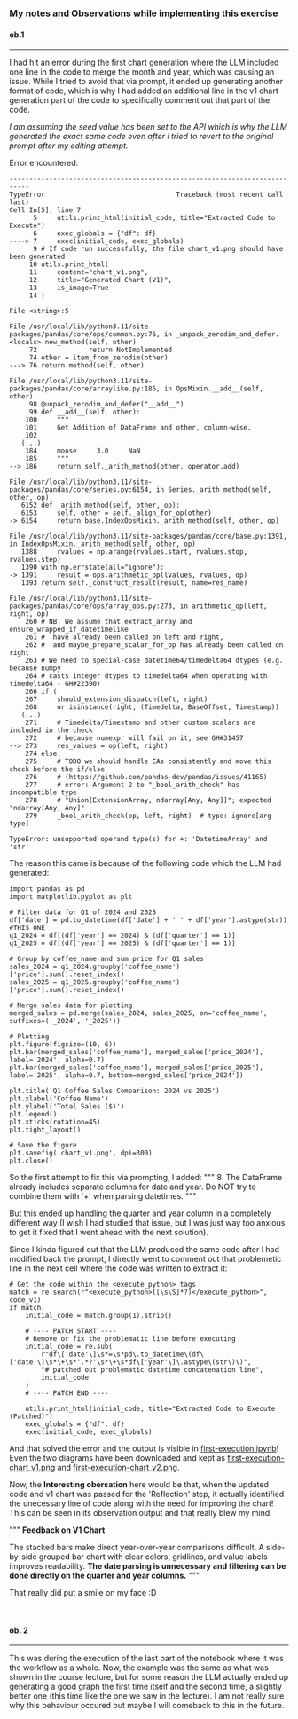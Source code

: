 ### My notes and Observations while implementing this exercise

#### ob.1
-----

I had hit an error during the first chart generation where the LLM included one line in the code to merge the month and year, which was causing an issue. While I tried to avoid that via prompt, it ended up generating another format of code, which is why I had added an additional line in the v1 chart generation part of the code to specifically comment out that part of the code. 

*I am assuming the seed value has been set to the API which is why the LLM generated the exact same code even after i tried to revert to the original prompt after my editing attempt.*

Error encountered:
```
---------------------------------------------------------------------------
TypeError                                 Traceback (most recent call last)
Cell In[5], line 7
      5     utils.print_html(initial_code, title="Extracted Code to Execute")
      6     exec_globals = {"df": df}
----> 7     exec(initial_code, exec_globals)
      9 # If code run successfully, the file chart_v1.png should have been generated
     10 utils.print_html(
     11     content="chart_v1.png",
     12     title="Generated Chart (V1)",
     13     is_image=True
     14 )

File <string>:5

File /usr/local/lib/python3.11/site-packages/pandas/core/ops/common.py:76, in _unpack_zerodim_and_defer.<locals>.new_method(self, other)
     72             return NotImplemented
     74 other = item_from_zerodim(other)
---> 76 return method(self, other)

File /usr/local/lib/python3.11/site-packages/pandas/core/arraylike.py:186, in OpsMixin.__add__(self, other)
     98 @unpack_zerodim_and_defer("__add__")
     99 def __add__(self, other):
    100     """
    101     Get Addition of DataFrame and other, column-wise.
    102 
   (...)
    184     moose     3.0     NaN
    185     """
--> 186     return self._arith_method(other, operator.add)

File /usr/local/lib/python3.11/site-packages/pandas/core/series.py:6154, in Series._arith_method(self, other, op)
   6152 def _arith_method(self, other, op):
   6153     self, other = self._align_for_op(other)
-> 6154     return base.IndexOpsMixin._arith_method(self, other, op)

File /usr/local/lib/python3.11/site-packages/pandas/core/base.py:1391, in IndexOpsMixin._arith_method(self, other, op)
   1388     rvalues = np.arange(rvalues.start, rvalues.stop, rvalues.step)
   1390 with np.errstate(all="ignore"):
-> 1391     result = ops.arithmetic_op(lvalues, rvalues, op)
   1393 return self._construct_result(result, name=res_name)

File /usr/local/lib/python3.11/site-packages/pandas/core/ops/array_ops.py:273, in arithmetic_op(left, right, op)
    260 # NB: We assume that extract_array and ensure_wrapped_if_datetimelike
    261 #  have already been called on left and right,
    262 #  and maybe_prepare_scalar_for_op has already been called on right
    263 # We need to special-case datetime64/timedelta64 dtypes (e.g. because numpy
    264 # casts integer dtypes to timedelta64 when operating with timedelta64 - GH#22390)
    266 if (
    267     should_extension_dispatch(left, right)
    268     or isinstance(right, (Timedelta, BaseOffset, Timestamp))
   (...)
    271     # Timedelta/Timestamp and other custom scalars are included in the check
    272     # because numexpr will fail on it, see GH#31457
--> 273     res_values = op(left, right)
    274 else:
    275     # TODO we should handle EAs consistently and move this check before the if/else
    276     # (https://github.com/pandas-dev/pandas/issues/41165)
    277     # error: Argument 2 to "_bool_arith_check" has incompatible type
    278     # "Union[ExtensionArray, ndarray[Any, Any]]"; expected "ndarray[Any, Any]"
    279     _bool_arith_check(op, left, right)  # type: ignore[arg-type]

TypeError: unsupported operand type(s) for +: 'DatetimeArray' and 'str'
```

The reason this came is because of the following code which the LLM had generated:
```
import pandas as pd
import matplotlib.pyplot as plt

# Filter data for Q1 of 2024 and 2025
df['date'] = pd.to_datetime(df['date'] + ' ' + df['year'].astype(str)) #THIS ONE
q1_2024 = df[(df['year'] == 2024) & (df['quarter'] == 1)]
q1_2025 = df[(df['year'] == 2025) & (df['quarter'] == 1)]

# Group by coffee_name and sum price for Q1 sales
sales_2024 = q1_2024.groupby('coffee_name')['price'].sum().reset_index()
sales_2025 = q1_2025.groupby('coffee_name')['price'].sum().reset_index()

# Merge sales data for plotting
merged_sales = pd.merge(sales_2024, sales_2025, on='coffee_name', suffixes=('_2024', '_2025'))

# Plotting
plt.figure(figsize=(10, 6))
plt.bar(merged_sales['coffee_name'], merged_sales['price_2024'], label='2024', alpha=0.7)
plt.bar(merged_sales['coffee_name'], merged_sales['price_2025'], label='2025', alpha=0.7, bottom=merged_sales['price_2024'])

plt.title('Q1 Coffee Sales Comparison: 2024 vs 2025')
plt.xlabel('Coffee Name')
plt.ylabel('Total Sales ($)')
plt.legend()
plt.xticks(rotation=45)
plt.tight_layout()

# Save the figure
plt.savefig('chart_v1.png', dpi=300)
plt.close()
```

So the first attempt to fix this via prompting, I added:
"""
8. The DataFrame already includes separate columns for date and year. Do NOT try to combine them with '+' when parsing datetimes.
"""

But this ended up handling the quarter and year column in a completely different way (I wish I had studied that issue, but I was just way too anxious to get it fixed that I went ahead with the next solution).

Since I kinda figured out that the LLM produced the same code after I had modified back the prompt, I directly went to comment out that problemetic line in the next cell where the code was written to extract it:
```
# Get the code within the <execute_python> tags
match = re.search(r"<execute_python>([\s\S]*?)</execute_python>", code_v1)
if match:
    initial_code = match.group(1).strip()

    # ---- PATCH START ----
    # Remove or fix the problematic line before executing
    initial_code = re.sub(
        r"df\['date'\]\s*=\s*pd\.to_datetime\(df\['date'\]\s*\+\s*'.*?'\s*\+\s*df\['year'\]\.astype\(str\)\)",
        "# patched out problematic datetime concatenation line",
        initial_code
    )
    # ---- PATCH END ----

    utils.print_html(initial_code, title="Extracted Code to Execute (Patched)")
    exec_globals = {"df": df}
    exec(initial_code, exec_globals)
```

And that solved the error and the output is visible in [first-execution.ipynb](first-execution.ipynb)! Even the two diagrams have been downloaded and kept as [first-execution-chart_v1.png](first-execution-chart_v1.png) and [first-execution-chart_v2.png](first-execution-chart_v2.png).

Now, the **Interesting obersation** here would be that, when the updated code and v1 chart was passed for the 'Reflection' step, it actually identified the unecessary line of code along with the need for improving the chart! This can be seen in its observation output and that really blew my mind.

"""
**Feedback on V1 Chart**

The stacked bars make direct year-over-year comparisons difficult. A side-by-side grouped bar chart with clear colors, gridlines, and value labels improves readability. **The date parsing is unnecessary and filtering can be done directly on the quarter and year columns.**
"""

That really did put a smile on my face :D

&nbsp;

#### ob. 2
-----

This was during the execution of the last part of the notebook where it was the workflow as a whole. Now, the example was the same as what was shown in the course lecture, but for some reason the LLM actually ended up generating a good graph the first time itself and the second time, a slightly better one (this time like the one we saw in the lecture). I am not really sure why this behaviour occured but maybe I will comeback to this in the future.